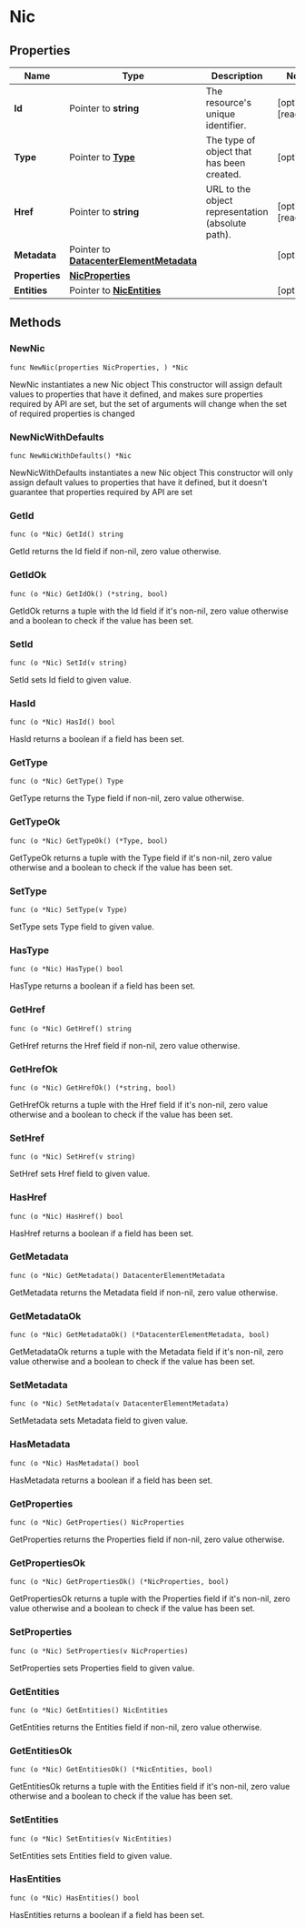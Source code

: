 # Nic

## Properties

|Name | Type | Description | Notes|
|------------ | ------------- | ------------- | -------------|
|**Id** | Pointer to **string** | The resource&#39;s unique identifier. | [optional] [readonly] |
|**Type** | Pointer to [**Type**](Type.md) | The type of object that has been created. | [optional] |
|**Href** | Pointer to **string** | URL to the object representation (absolute path). | [optional] [readonly] |
|**Metadata** | Pointer to [**DatacenterElementMetadata**](DatacenterElementMetadata.md) |  | [optional] |
|**Properties** | [**NicProperties**](NicProperties.md) |  | |
|**Entities** | Pointer to [**NicEntities**](NicEntities.md) |  | [optional] |

## Methods

### NewNic

`func NewNic(properties NicProperties, ) *Nic`

NewNic instantiates a new Nic object
This constructor will assign default values to properties that have it defined,
and makes sure properties required by API are set, but the set of arguments
will change when the set of required properties is changed

### NewNicWithDefaults

`func NewNicWithDefaults() *Nic`

NewNicWithDefaults instantiates a new Nic object
This constructor will only assign default values to properties that have it defined,
but it doesn't guarantee that properties required by API are set

### GetId

`func (o *Nic) GetId() string`

GetId returns the Id field if non-nil, zero value otherwise.

### GetIdOk

`func (o *Nic) GetIdOk() (*string, bool)`

GetIdOk returns a tuple with the Id field if it's non-nil, zero value otherwise
and a boolean to check if the value has been set.

### SetId

`func (o *Nic) SetId(v string)`

SetId sets Id field to given value.

### HasId

`func (o *Nic) HasId() bool`

HasId returns a boolean if a field has been set.

### GetType

`func (o *Nic) GetType() Type`

GetType returns the Type field if non-nil, zero value otherwise.

### GetTypeOk

`func (o *Nic) GetTypeOk() (*Type, bool)`

GetTypeOk returns a tuple with the Type field if it's non-nil, zero value otherwise
and a boolean to check if the value has been set.

### SetType

`func (o *Nic) SetType(v Type)`

SetType sets Type field to given value.

### HasType

`func (o *Nic) HasType() bool`

HasType returns a boolean if a field has been set.

### GetHref

`func (o *Nic) GetHref() string`

GetHref returns the Href field if non-nil, zero value otherwise.

### GetHrefOk

`func (o *Nic) GetHrefOk() (*string, bool)`

GetHrefOk returns a tuple with the Href field if it's non-nil, zero value otherwise
and a boolean to check if the value has been set.

### SetHref

`func (o *Nic) SetHref(v string)`

SetHref sets Href field to given value.

### HasHref

`func (o *Nic) HasHref() bool`

HasHref returns a boolean if a field has been set.

### GetMetadata

`func (o *Nic) GetMetadata() DatacenterElementMetadata`

GetMetadata returns the Metadata field if non-nil, zero value otherwise.

### GetMetadataOk

`func (o *Nic) GetMetadataOk() (*DatacenterElementMetadata, bool)`

GetMetadataOk returns a tuple with the Metadata field if it's non-nil, zero value otherwise
and a boolean to check if the value has been set.

### SetMetadata

`func (o *Nic) SetMetadata(v DatacenterElementMetadata)`

SetMetadata sets Metadata field to given value.

### HasMetadata

`func (o *Nic) HasMetadata() bool`

HasMetadata returns a boolean if a field has been set.

### GetProperties

`func (o *Nic) GetProperties() NicProperties`

GetProperties returns the Properties field if non-nil, zero value otherwise.

### GetPropertiesOk

`func (o *Nic) GetPropertiesOk() (*NicProperties, bool)`

GetPropertiesOk returns a tuple with the Properties field if it's non-nil, zero value otherwise
and a boolean to check if the value has been set.

### SetProperties

`func (o *Nic) SetProperties(v NicProperties)`

SetProperties sets Properties field to given value.


### GetEntities

`func (o *Nic) GetEntities() NicEntities`

GetEntities returns the Entities field if non-nil, zero value otherwise.

### GetEntitiesOk

`func (o *Nic) GetEntitiesOk() (*NicEntities, bool)`

GetEntitiesOk returns a tuple with the Entities field if it's non-nil, zero value otherwise
and a boolean to check if the value has been set.

### SetEntities

`func (o *Nic) SetEntities(v NicEntities)`

SetEntities sets Entities field to given value.

### HasEntities

`func (o *Nic) HasEntities() bool`

HasEntities returns a boolean if a field has been set.


